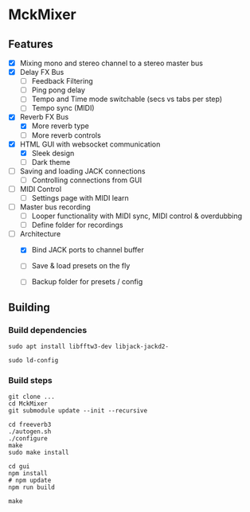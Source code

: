 # MckMixer

## Features

- [X] Mixing mono and stereo channel to a stereo master bus
- [X] Delay FX Bus
  - [ ] Feedback Filtering
  - [ ] Ping pong delay
  - [ ] Tempo and Time mode switchable (secs vs tabs per step)
  - [ ] Tempo sync (MIDI)
- [X] Reverb FX Bus
  - [X] More reverb type
  - [ ] More reverb controls
- [X] HTML GUI with websocket communication
  - [X] Sleek design
  - [ ] Dark theme
- [ ] Saving and loading JACK connections
  - [ ] Controlling connections from GUI
- [ ] MIDI Control
  - [ ] Settings page with MIDI learn
- [ ] Master bus recording
  - [ ] Looper functionality with MIDI sync, MIDI control & overdubbing
  - [ ] Define folder for recordings
- [ ] Architecture
  - [X] Bind JACK ports to channel buffer
  - [ ] Save & load presets on the fly
  - [ ] Backup folder for presets / config


## Building

### Build dependencies

```
sudo apt install libfftw3-dev libjack-jackd2-

sudo ld-config
```

### Build steps

```
git clone ...
cd MckMixer
git submodule update --init --recursive

cd freeverb3
./autogen.sh
./configure
make
sudo make install

cd gui
npm install
# npm update
npm run build

make
```